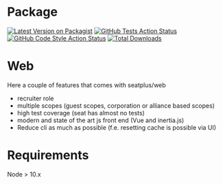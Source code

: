 # Package 

[![Latest Version on Packagist](https://img.shields.io/packagist/v/seatplus/web.svg?style=flat-square)](https://packagist.org/packages/seatplus/web)
[![GitHub Tests Action Status](https://img.shields.io/github/workflow/status/seatplus/web/run-tests?label=tests)](https://github.com/seatplus/web/actions?query=workflow%3ALaravel+branch%3Adevelop)
[![GitHub Code Style Action Status](https://img.shields.io/github/workflow/status/seatplus/web/Check%20&%20fix%20styling?label=code%20style)](https://github.com/seatplus/web/actions?query=workflow%3A"Check+%26+fix+styling"+branch%3Amaster)
[![Total Downloads](https://img.shields.io/packagist/dt/seatplus/web.svg?style=flat-square)](https://packagist.org/packages/seatplus/web)

# Web
Here a couple of features that comes with seatplus/web

* recruiter role
* multiple scopes (guest scopes, corporation or alliance based scopes)
* high test coverage (seat has almost no tests)
* modern and state of the art js front end (Vue and inertia.js) 
* Reduce cli as much as possible (f.e. resetting cache is possible via UI)

# Requirements
Node > 10.x
